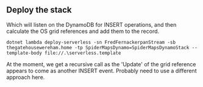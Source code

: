 ## Deploy the stack
Which will listen on the DynamoDB for INSERT operations, and then calculate the OS grid references and add them to the record.

    dotnet lambda deploy-serverless -sn FredFernackerpanStream -sb thegatehousewereham.home -tp SpiderMapsDynamo=SpiderMapsDynamoStack --template-body file://.\serverless.template

At the moment, we get a recursive call as the 'Update' of the grid reference appears to come as another INSERT event.  Probably need to use a different approach here.
